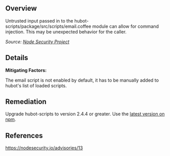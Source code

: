 ## Overview
Untrusted input passed in to the hubot-scripts/package/src/scripts/email.coffee module can allow for command injection. This may be unexpected behavior for the caller.

_Source: [Node Security Project](https://nodesecurity.io/advisories/13)_

## Details
**Mitigating Factors:**

The email script is not enabled by default, it has to be manually added to hubot's list of loaded scripts.

## Remediation
Upgrade hubot-scripts to version 2.4.4 or greater. Use the [latest version on npm](https://www.npmjs.com/package/hubot-scripts).

## References
https://nodesecurity.io/advisories/13
